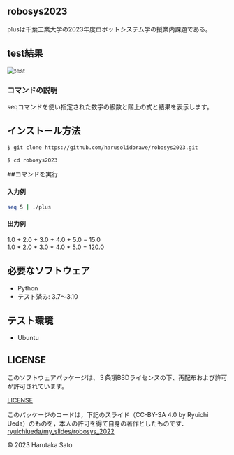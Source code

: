 ## robosys2023

plusは千葉工業大学の2023年度ロボットシステム学の授業内課題である。

## test結果

![test](https://github.com/harusolidbrave/robosys2023/actions/workflows/test.yml/badge.svg)

### コマンドの説明

seqコマンドを使い指定された数字の級数と階上の式と結果を表示します。

## インストール方法
```bash
$ git clone https://github.com/harusolidbrave/robosys2023.git
```
```bash
$ cd robosys2023
```

##コマンドを実行

#### 入力例

```bash
seq 5 | ./plus
```

#### 出力例

1.0 + 2.0 + 3.0 + 4.0 + 5.0 = 15.0  
1.0 * 2.0 * 3.0 * 4.0 * 5.0 = 120.0

## 必要なソフトウェア
* Python
* テスト済み: 3.7〜3.10

## テスト環境
* Ubuntu

## LICENSE

このソフトウェアパッケージは、３条項BSDライセンスの下、再配布および許可が許可されています。

[LICENSE](https://github.com/harusolidbrave/robosys2023/blob/main/license)

このパッケージのコードは，下記のスライド（CC-BY-SA 4.0 by Ryuichi Ueda）のものを，本人の許可を得て自身の著作としたものです．
[ryuichiueda/my_slides/robosys_2022](https://github.com/ryuichiueda/my_slides/tree/master/robosys_2022)

© 2023 Harutaka Sato

